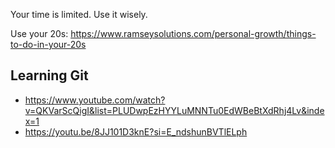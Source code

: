 Your time is limited. Use it wisely.

Use your 20s: https://www.ramseysolutions.com/personal-growth/things-to-do-in-your-20s

## Learning Git

- https://www.youtube.com/watch?v=QKVarScQigI&list=PLUDwpEzHYYLuMNNTu0EdWBeBtXdRhj4Lv&index=1
- https://youtu.be/8JJ101D3knE?si=E_ndshunBVTlELph
